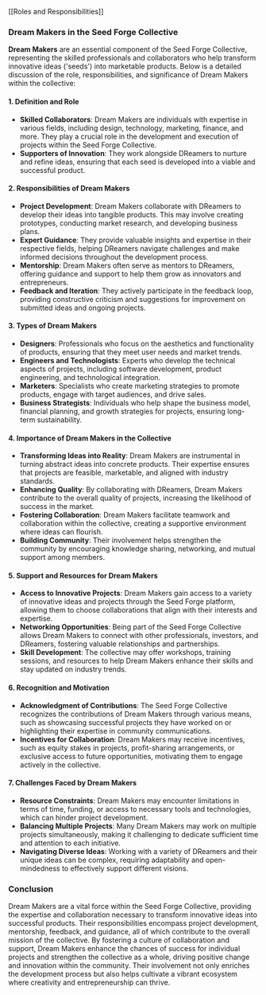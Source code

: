[[Roles and Responsibilities]]
### **Dream Makers in the Seed Forge Collective**

**Dream Makers** are an essential component of the Seed Forge Collective, representing the skilled professionals and collaborators who help transform innovative ideas ('seeds') into marketable products. Below is a detailed discussion of the role, responsibilities, and significance of Dream Makers within the collective:

#### **1. Definition and Role**
- **Skilled Collaborators**: Dream Makers are individuals with expertise in various fields, including design, technology, marketing, finance, and more. They play a crucial role in the development and execution of projects within the Seed Forge Collective.
- **Supporters of Innovation**: They work alongside DReamers to nurture and refine ideas, ensuring that each seed is developed into a viable and successful product.

#### **2. Responsibilities of Dream Makers**
- **Project Development**: Dream Makers collaborate with DReamers to develop their ideas into tangible products. This may involve creating prototypes, conducting market research, and developing business plans.
- **Expert Guidance**: They provide valuable insights and expertise in their respective fields, helping DReamers navigate challenges and make informed decisions throughout the development process.
- **Mentorship**: Dream Makers often serve as mentors to DReamers, offering guidance and support to help them grow as innovators and entrepreneurs.
- **Feedback and Iteration**: They actively participate in the feedback loop, providing constructive criticism and suggestions for improvement on submitted ideas and ongoing projects.

#### **3. Types of Dream Makers**
- **Designers**: Professionals who focus on the aesthetics and functionality of products, ensuring that they meet user needs and market trends.
- **Engineers and Technologists**: Experts who develop the technical aspects of projects, including software development, product engineering, and technological integration.
- **Marketers**: Specialists who create marketing strategies to promote products, engage with target audiences, and drive sales.
- **Business Strategists**: Individuals who help shape the business model, financial planning, and growth strategies for projects, ensuring long-term sustainability.

#### **4. Importance of Dream Makers in the Collective**
- **Transforming Ideas into Reality**: Dream Makers are instrumental in turning abstract ideas into concrete products. Their expertise ensures that projects are feasible, marketable, and aligned with industry standards.
- **Enhancing Quality**: By collaborating with DReamers, Dream Makers contribute to the overall quality of projects, increasing the likelihood of success in the market.
- **Fostering Collaboration**: Dream Makers facilitate teamwork and collaboration within the collective, creating a supportive environment where ideas can flourish.
- **Building Community**: Their involvement helps strengthen the community by encouraging knowledge sharing, networking, and mutual support among members.

#### **5. Support and Resources for Dream Makers**
- **Access to Innovative Projects**: Dream Makers gain access to a variety of innovative ideas and projects through the Seed Forge platform, allowing them to choose collaborations that align with their interests and expertise.
- **Networking Opportunities**: Being part of the Seed Forge Collective allows Dream Makers to connect with other professionals, investors, and DReamers, fostering valuable relationships and partnerships.
- **Skill Development**: The collective may offer workshops, training sessions, and resources to help Dream Makers enhance their skills and stay updated on industry trends.

#### **6. Recognition and Motivation**
- **Acknowledgment of Contributions**: The Seed Forge Collective recognizes the contributions of Dream Makers through various means, such as showcasing successful projects they have worked on or highlighting their expertise in community communications.
- **Incentives for Collaboration**: Dream Makers may receive incentives, such as equity stakes in projects, profit-sharing arrangements, or exclusive access to future opportunities, motivating them to engage actively in the collective.

#### **7. Challenges Faced by Dream Makers**
- **Resource Constraints**: Dream Makers may encounter limitations in terms of time, funding, or access to necessary tools and technologies, which can hinder project development.
- **Balancing Multiple Projects**: Many Dream Makers may work on multiple projects simultaneously, making it challenging to dedicate sufficient time and attention to each initiative.
- **Navigating Diverse Ideas**: Working with a variety of DReamers and their unique ideas can be complex, requiring adaptability and open-mindedness to effectively support different visions.

### **Conclusion**
Dream Makers are a vital force within the Seed Forge Collective, providing the expertise and collaboration necessary to transform innovative ideas into successful products. Their responsibilities encompass project development, mentorship, feedback, and guidance, all of which contribute to the overall mission of the collective. By fostering a culture of collaboration and support, Dream Makers enhance the chances of success for individual projects and strengthen the collective as a whole, driving positive change and innovation within the community. Their involvement not only enriches the development process but also helps cultivate a vibrant ecosystem where creativity and entrepreneurship can thrive.